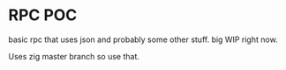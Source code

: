 # RPC POC

basic rpc that uses json and probably some other stuff. big WIP right now.

Uses zig master branch so use that.
